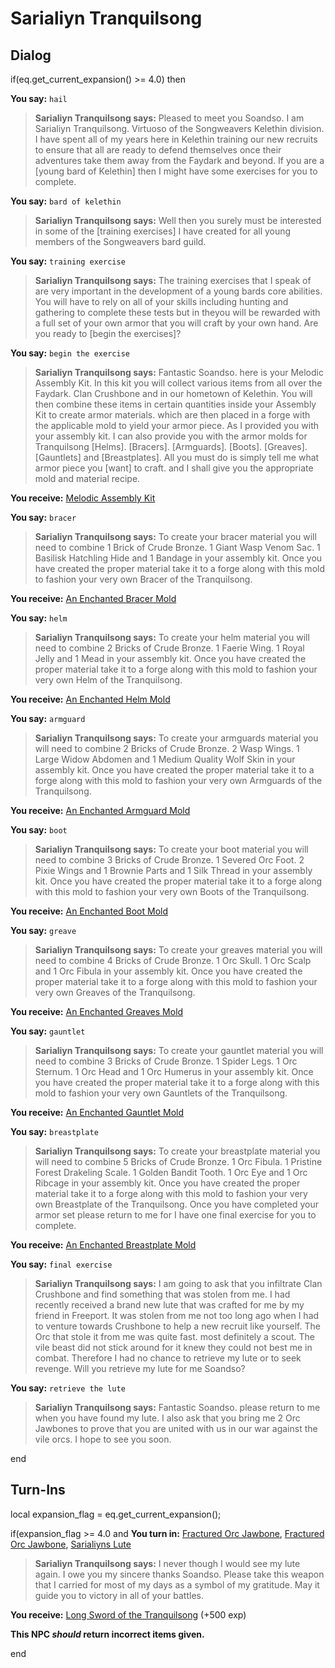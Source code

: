 # Sarialiyn Tranquilsong
## Dialog

if(eq.get_current_expansion() >= 4.0) then


**You say:** `hail`




>**Sarialiyn Tranquilsong says:** Pleased to meet you Soandso. I am Sarialiyn Tranquilsong. Virtuoso of the Songweavers Kelethin division. I have spent all of my years here in Kelethin training our new recruits to ensure that all are ready to defend themselves once their adventures take them away from the Faydark and beyond. If you are a [young bard of Kelethin] then I might have some exercises for you to complete.


**You say:** `bard of kelethin`




>**Sarialiyn Tranquilsong says:** Well then you surely must be interested in some of the [training exercises] I have created for all young members of the Songweavers bard guild.


**You say:** `training exercise`




>**Sarialiyn Tranquilsong says:** The training exercises that I speak of are very important in the development of a young bards core abilities. You will have to rely on all of your skills including hunting and gathering to complete these tests but in theyou will be rewarded with a full set of your own armor that you will craft by your own hand. Are you ready to [begin the exercises]?


**You say:** `begin the exercise`




>**Sarialiyn Tranquilsong says:** Fantastic Soandso. here is your Melodic Assembly Kit. In this kit you will collect various items from all over the Faydark. Clan Crushbone and in our hometown of Kelethin. You will then combine these items in certain quantities inside your Assembly Kit to create armor materials. which are then placed in a forge with the applicable mold to yield your armor piece. As I provided you with your assembly kit. I can also provide you with the armor molds for Tranquilsong [Helms]. [Bracers]. [Armguards]. [Boots]. [Greaves]. [Gauntlets] and [Breastplates]. All you must do is simply tell me what armor piece you [want] to craft. and I shall give you the appropriate mold and material recipe.



**You receive:**  [Melodic Assembly Kit](/item/17368)


**You say:** `bracer`




>**Sarialiyn Tranquilsong says:** To create your bracer material you will need to combine 1 Brick of Crude Bronze. 1 Giant Wasp Venom Sac. 1 Basilisk Hatchling Hide and 1 Bandage in your assembly kit. Once you have created the proper material take it to a forge along with this mold to fashion your very own Bracer of the Tranquilsong.



**You receive:**  [An Enchanted Bracer Mold](/item/22611)


**You say:** `helm`




>**Sarialiyn Tranquilsong says:** To create your helm material you will need to combine 2 Bricks of Crude Bronze. 1 Faerie Wing. 1 Royal Jelly and 1 Mead in your assembly kit. Once you have created the proper material take it to a forge along with this mold to fashion your very own Helm of the Tranquilsong.



**You receive:**  [An Enchanted Helm Mold](/item/22610)


**You say:** `armguard`




>**Sarialiyn Tranquilsong says:** To create your armguards material you will need to combine 2 Bricks of Crude Bronze. 2 Wasp Wings. 1 Large Widow Abdomen and 1 Medium Quality Wolf Skin in your assembly kit. Once you have created the proper material take it to a forge along with this mold to fashion your very own Armguards of the Tranquilsong.



**You receive:**  [An Enchanted Armguard Mold](/item/22613)


**You say:** `boot`




>**Sarialiyn Tranquilsong says:** To create your boot material you will need to combine 3 Bricks of Crude Bronze. 1 Severed Orc Foot. 2 Pixie Wings and 1 Brownie Parts and 1 Silk Thread in your assembly kit. Once you have created the proper material take it to a forge along with this mold to fashion your very own Boots of the Tranquilsong.



**You receive:**  [An Enchanted Boot Mold](/item/22612)


**You say:** `greave`




>**Sarialiyn Tranquilsong says:** To create your greaves material you will need to combine 4 Bricks of Crude Bronze. 1 Orc Skull. 1 Orc Scalp and 1 Orc Fibula in your assembly kit. Once you have created the proper material take it to a forge along with this mold to fashion your very own Greaves of the Tranquilsong.



**You receive:**  [An Enchanted Greaves Mold](/item/22614)


**You say:** `gauntlet`




>**Sarialiyn Tranquilsong says:** To create your gauntlet material you will need to combine 3 Bricks of Crude Bronze. 1 Spider Legs. 1 Orc Sternum. 1 Orc Head and 1 Orc Humerus in your assembly kit. Once you have created the proper material take it to a forge along with this mold to fashion your very own Gauntlets of the Tranquilsong.



**You receive:**  [An Enchanted Gauntlet Mold](/item/22615)


**You say:** `breastplate`




>**Sarialiyn Tranquilsong says:** To create your breastplate material you will need to combine 5 Bricks of Crude Bronze. 1 Orc Fibula. 1 Pristine Forest Drakeling Scale. 1 Golden Bandit Tooth. 1 Orc Eye and 1 Orc Ribcage in your assembly kit. Once you have created the proper material take it to a forge along with this mold to fashion your very own Breastplate of the Tranquilsong. Once you have completed your armor set please return to me for I have one final exercise for you to complete.



**You receive:**  [An Enchanted Breastplate Mold](/item/22616)


**You say:** `final exercise`




>**Sarialiyn Tranquilsong says:** I am going to ask that you infiltrate Clan Crushbone and find something that was stolen from me. I had recently received a brand new lute that was crafted for me by my friend in Freeport. It was stolen from me not too long ago when I had to venture towards Crushbone to help a new recruit like yourself. The Orc that stole it from me was quite fast. most definitely a scout. The vile beast did not stick around for it knew they could not best me in combat. Therefore I had no chance to retrieve my lute or to seek revenge.  Will you retrieve my lute for me Soandso?


**You say:** `retrieve the lute`




>**Sarialiyn Tranquilsong says:** Fantastic Soandso. please return to me when you have found my lute. I also ask that you bring me 2 Orc Jawbones to prove that you are united with us in our war against the vile orcs. I hope to see you soon.

end

## Turn-Ins



local expansion_flag = eq.get_current_expansion();




if(expansion_flag >= 4.0 and  **You turn in:** [Fractured Orc Jawbone](/item/22694), [Fractured Orc Jawbone](/item/22694), [Sarialiyns Lute](/item/27540)


>**Sarialiyn Tranquilsong says:** I never though I would see my lute again. I owe you my sincere thanks Soandso. Please take this weapon that I carried for most of my days as a symbol of my gratitude. May it guide you to victory in all of your battles.


 **You receive:**  [Long Sword of the Tranquilsong](/item/27533) (+500 exp)

**This NPC *should* return incorrect items given.**

end